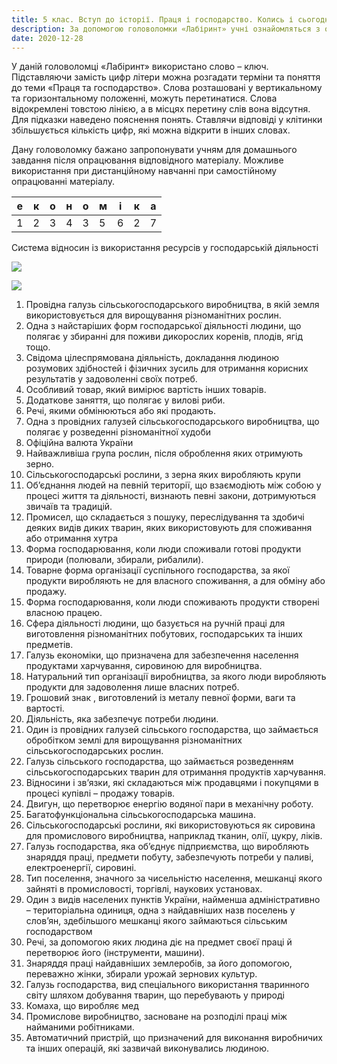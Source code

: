 ```yaml
---
title: 5 клас. Вступ до історії. Праця і господарство. Колись і сьогодні
description: За допомогою головоломки «Лабіринт» учні ознайомляться з основними поняттями та термінами з теми «Праця та господарство»
date: 2020-12-28
---
```


У даній головоломці «Лабіринт» використано слово – ключ. Підставляючи замість цифр літери можна розгадати терміни та поняття до теми «Праця та господарство». Слова розташовані у вертикальному та горизонтальному положенні, можуть перетинатися. Слова відокремлені товстою лінією, а в місцях перетину слів вона відсутня. Для підказки наведено пояснення понять. Ставлячи відповіді у клітинки збільшується кількість цифр, які можна відкрити в інших словах.

Дану головоломку бажано запропонувати учням для домашнього завдання після опрацювання відповідного матеріалу. Можливе використання при дистанційному навчанні при самостійному опрацюванні матеріалу.

| е    | к    | о    | н    | о    | м    | і    | к    | а    |
| ---- | ---- | ---- | ---- | ---- | ---- | ---- | ---- | ---- |
| 1    | 2    | 3    | 4    | 3    | 5    | 6    | 2    | 7    |

Система відносин із використання ресурсів у господарській діяльності

![](/uploads/5-klas-praza-1.png)

![](/uploads/5-klas-praza-2.png)

1. Провідна галузь сільськогосподарського виробництва, в якій земля використовується для вирощування різноманітних рослин.
2. Одна з найстаріших форм господарської діяльності людини, що полягає у збиранні для поживи дикорослих коренів, плодів, ягід тощо.
3. Свідома цілеспрямована діяльність, докладання людиною розумових  здібностей і фізичних зусиль для отримання корисних результатів у задоволенні своїх потреб.
4. Особливий товар, який вимірює вартість інших товарів.
5. Додаткове заняття, що полягає у вилові риби.
6. Речі, якими обмінюються або які продають.
7. Одна з провідних галузей сільськогосподарського виробництва, що полягає у розведенні різноманітної худоби
8. Офіційна валюта України
9. Найважливіша група рослин, після оброблення яких отримують зерно.
10. Сільськогосподарські рослини, з зерна яких виробляють крупи
11. Об’єднання людей на певній території, що взаємодіють між собою у процесі життя та діяльності, визнають певні закони, дотримуються звичаїв та традицій.
12. Промисел, що складається з пошуку, переслідування та здобичі деяких видів диких тварин, яких використовують для споживання або отримання хутра
13. Форма господарювання, коли люди споживали готові продукти  природи (полювали, збирали, рибалили).
14. Товарне форма організації суспільного господарства, за якої продукти виробляють не для власного     споживання, а для обміну або продажу.
15. Форма господарювання, коли люди споживають продукти створені власною працею.
16. Сфера діяльності людини, що базується на ручній праці для виготовлення різноманітних побутових, господарських та інших предметів.
17. Галузь економіки, що призначена для забезпечення населення продуктами харчування, сировиною для виробництва.
18. Натуральний тип організації виробництва, за якого люди виробляють продукти для задоволення лише власних потреб.
19. Грошовий знак , виготовлений із металу певної форми, ваги та вартості.
20. Діяльність, яка забезпечує потреби людини.
21. Один із провідних галузей сільського господарства, що займається обробітком землі для вирощування різноманітних сільськогосподарських рослин.
22. Галузь сільського господарства, що займається розведенням сільськогосподарських тварин для отримання продуктів харчування.
23. Відносини і зв’язки, які складаються між продавцями і покупцями в процесі купівлі – продажу товарів.
24. Двигун, що перетворює енергію водяної пари в механічну роботу.
25. Багатофункціональна сільськогосподарська машина.
26. Сільськогосподарські рослини, які використовуються як сировина для промислового виробництва, наприклад тканин, олії, цукру, ліків.
27. Галузь господарства, яка об’єднує підприємства, що виробляють знаряддя праці, предмети побуту, забезпечують потреби у паливі, електроенергії, сировині.
28. Тип поселення, значного за чисельністю населення, мешканці якого зайняті в промисловості, торгівлі, наукових установах.
29. Один з видів населених пунктів України, найменша адміністративно – територіальна одиниця, одна з найдавніших назв поселень у слов’ян, здебільшого мешканці якого займаються сільським  господарством
30. Речі, за допомогою яких людина діє на предмет своєї праці й перетворює його (інструменти, машини).
31. Знаряддя праці найдавніших землеробів, за його допомогою, переважно жінки, збирали урожай зернових культур.
32. Галузь господарства, вид спеціального використання тваринного світу шляхом добування тварин, що перебувають у природі
33. Комаха, що виробляє мед
34. Промислове виробництво, засноване на розподілі праці між найманими робітниками.
35. Автоматичний пристрій, що призначений для виконання виробничих та інших операцій, які зазвичай виконувались людиною.
